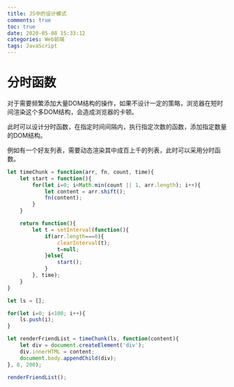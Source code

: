 ```yaml
---
title: JS中的设计模式
comments: true
toc: true
date: 2020-05-08 15:33:12
categories: Web前端
tags: JavaScript
---
```


# 分时函数

对于需要频繁添加大量DOM结构的操作，如果不设计一定的策略，浏览器在短时间渲染这个多DOM结构，会造成浏览器的卡顿。

此时可以设计分时函数，在指定时间间隔内，执行指定次数的函数，添加指定数量的DOM结构。

例如有一个好友列表，需要动态渲染其中成百上千的列表，此时可以采用分时函数。

```javascript
let timeChunk = function(arr, fn, count, time){
    let start = function(){
        for(let i=0; i<Math.min(count || 1, arr.length); i++){
            let content = arr.shift();
            fn(content);
        }
    }

    return function(){
        let t = setInterval(function(){
            if(arr.length===0){
                clearInterval(t);
                t=null;
            }else{
                start();
            }
        }, time);
    }
}

let ls = [];

for(let i=0; i<100; i++){
    ls.push(i);
}

let renderFriendList = timeChunk(ls, function(content){
    let div = document.createElement('div');
    div.innerHTML = content;
    document.body.appendChild(div);
}, 8, 200);

renderFriendList();
```